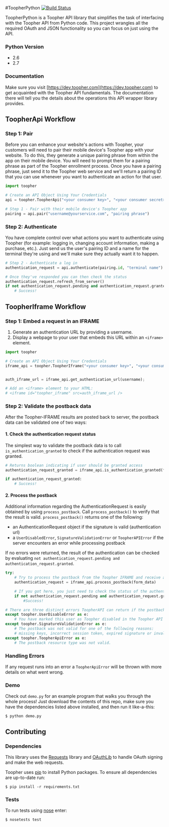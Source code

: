 #ToopherPython [![Build Status](https://travis-ci.org/toopher/toopher-python.png?branch=master)](https://travis-ci.org/toopher/toopher-python)

ToopherPython is a Toopher API library that simplifies the task of interfacing with the Toopher API from Python code.  This project wrangles all the required OAuth and JSON functionality so you can focus on just using the API.

### Python Version
* 2.6
* 2.7

### Documentation
Make sure you visit [https://dev.toopher.com](https://dev.toopher.com) to get acquainted with the Toopher API fundamentals.  The documentation there will tell you the details about the operations this API wrapper library provides.

## ToopherApi Workflow

### Step 1: Pair
Before you can enhance your website's actions with Toopher, your customers will need to pair their mobile device's Toopher app with your website.  To do this, they generate a unique pairing phrase from within the app on their mobile device.  You will need to prompt them for a pairing phrase as part of the Toopher enrollment process.  Once you have a pairing phrase, just send it to the Toopher web service and we'll return a pairing ID that you can use whenever you want to authenticate an action for that user.

```python
import toopher

# Create an API Object Using Your Credentials
api = toopher.ToopherApi("<your consumer key>", "<your consumer secret>")

# Step 1 - Pair with their mobile device's Toopher app
pairing = api.pair("username@yourservice.com", "pairing phrase")
```

### Step 2: Authenticate
You have complete control over what actions you want to authenticate using Toopher (for example: logging in, changing account information, making a purchase, etc.).  Just send us the user's pairing ID and a name for the terminal they're using and we'll make sure they actually want it to happen.

```python
# Step 2 - Authenticate a log in
authentication_request = api.authenticate(pairing.id, "terminal name")

# Once they've responded you can then check the status
authentication_request.refresh_from_server()
if not authentication_request.pending and authentication_request.granted:
	# Success!
```

## ToopherIframe Workflow
### Step 1: Embed a request in an IFRAME
1. Generate an authentication URL by providing a username.
2. Display a webpage to your user that embeds this URL within an `<iframe>` element.

```python
import toopher

# Create an API Object Using Your Credentials
iframe_api = toopher.ToopherIframe("<your consumer key>", "<your consumer secret>")


auth_iframe_url = iframe_api.get_authentication_url(username);

# Add an <iframe> element to your HTML:
# <iframe id="toopher_iframe" src=auth_iframe_url />
```

### Step 2: Validate the postback data

After the Toopher-IFRAME results are posted back to server, the postback data can be validated one of two ways:

#### 1. Check the authentication request status
The simplest way to validate the postback data is to call `is_authentication_granted` to check if the authentication request was granted.

```python
# Returns boolean indicating if user should be granted access
authentication_request_granted = iframe_api.is_authentication_granted(form_data)

if authentication_request_granted:
    # Success!
```

#### 2. Process the postback
Additional information regarding the AuthenticationRequest is easily obtained by using `process_postback`. Call `process_postback()` to verify that the result is valid. `process_postback()` returns one of the following:
  * an AuthenticationRequest object if the signature is valid (authentication url)
  * a `UserDisabledError`, `SignatureValidationError` or `ToopherAPIError` if the server encounters an error while processing postback

If no errors were returned, the result of the authentication can be checked by evaluating `not authentication_request.pending and authentication_request.granted`.

```python
try:
    # Try to process the postback from the Toopher IFRAME and receive an AuthenticationRequest object.
    authentication_request = iframe_api.process_postback(form_data)

    # If you got here, you just need to check the status of the authentication request.
    if not authentication_request.pending and authentication_request.granted:
        #Success!

# There are three distinct errors ToopherAPI can return if the postback is not valid.
except toopher.UserDisableError as e:
    # You have marked this user as Toopher disabled in the Toopher API
except toopher.SignatureValidationError as e:
    # The postback was not valid for one of the following reasons:
    # missing keys, incorrect session token, expired signature or invalid signature.
except toopher.ToopherApiError as e:
    # The postback resource type was not valid.
```


### Handling Errors
If any request runs into an error a `ToopherApiError` will be thrown with more details on what went wrong.

### Demo
Check out `demo.py` for an example program that walks you through the whole process!  Just download the contents of this repo, make sure you have the dependencies listed above installed, and then run it like-a-this:
```shell
$ python demo.py
```

## Contributing
### Dependencies
This library uses the [Requests](http://docs.python-requests.org/en/latest/) library and [OAuthLib](https://oauthlib.readthedocs.org/en/latest/index.html) to handle OAuth signing and make the web requests.

Toopher uses [pip](https://pypi.python.org/pypi/pip) to install Python packages. To ensure all dependencies are up-to-date run:
```shell
$ pip install -r requirements.txt
```

### Tests
To run tests using [nose](http://nose.readthedocs.org/en/latest/) enter:
```shell
$ nosetests test
```